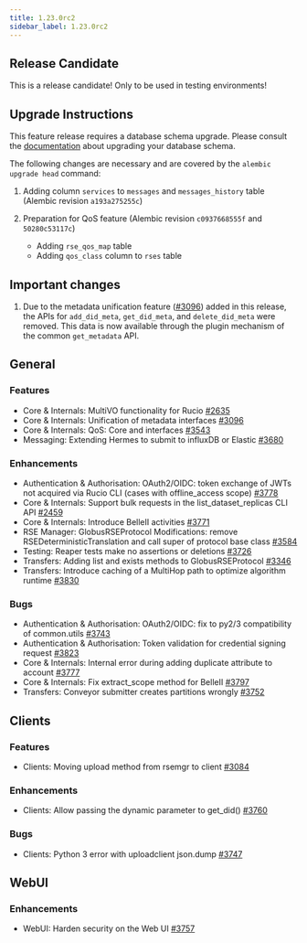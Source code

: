 ```yaml
---
title: 1.23.0rc2
sidebar_label: 1.23.0rc2
---
```


## Release Candidate

This is a release candidate! Only to be used in testing environments!

## Upgrade Instructions

This feature release requires a database schema upgrade. Please consult the [documentation](https://rucio.readthedocs.io/en/latest/database.html) about
upgrading your database schema.

The following changes are necessary and are covered by the `alembic upgrade head` command:

1. Adding column `services` to `messages` and `messages_history` table (Alembic revision `a193a275255c`)

1. Preparation for QoS feature (Alembic revision `c0937668555f` and `50280c53117c`)

    - Adding `rse_qos_map` table
    - Adding `qos_class` column to `rses` table

## Important changes

1. Due to the metadata unification feature ([#3096](https://github.com/rucio/rucio/issues/3096)) added in this release, the APIs for `add_did_meta`,
   `get_did_meta`, and `delete_did_meta` were removed. This data is now available through the plugin mechanism of the common `get_metadata` API.

## General

### Features

- Core & Internals: MultiVO functionality for Rucio [#2635](https://github.com/rucio/rucio/issues/2635)
- Core & Internals: Unification of metadata interfaces [#3096](https://github.com/rucio/rucio/issues/3096)
- Core & Internals: QoS: Core and interfaces [#3543](https://github.com/rucio/rucio/issues/3543)
- Messaging: Extending Hermes to submit to influxDB or Elastic [#3680](https://github.com/rucio/rucio/issues/3680)

### Enhancements

- Authentication & Authorisation: OAuth2/OIDC: token exchange of JWTs not acquired via Rucio CLI (cases with offline_access scope)
  [#3778](https://github.com/rucio/rucio/issues/3778)
- Core & Internals: Support bulk requests in the list_dataset_replicas CLI API [#2459](https://github.com/rucio/rucio/issues/2459)
- Core & Internals: Introduce BelleII activities [#3771](https://github.com/rucio/rucio/issues/3771)
- RSE Manager: GlobusRSEProtocol Modifications: remove RSEDeterministicTranslation and call super of protocol base class
  [#3584](https://github.com/rucio/rucio/issues/3584)
- Testing: Reaper tests make no assertions or deletions [#3726](https://github.com/rucio/rucio/issues/3726)
- Transfers: Adding list and exists methods to GlobusRSEProtocol [#3346](https://github.com/rucio/rucio/issues/3346)
- Transfers: Introduce caching of a MultiHop path to optimize algorithm runtime [#3830](https://github.com/rucio/rucio/issues/3830)

### Bugs

- Authentication & Authorisation: OAuth2/OIDC: fix to py2/3 compatibility of common.utils  [#3743](https://github.com/rucio/rucio/issues/3743)
- Authentication & Authorisation: Token validation for credential signing request [#3823](https://github.com/rucio/rucio/issues/3823)
- Core & Internals: Internal error during adding duplicate attribute to account [#3777](https://github.com/rucio/rucio/issues/3777)
- Core & Internals: Fix extract_scope method for BelleII [#3797](https://github.com/rucio/rucio/issues/3797)
- Transfers: Conveyor submitter creates partitions wrongly [#3752](https://github.com/rucio/rucio/issues/3752)

## Clients

### Features

- Clients: Moving upload method from rsemgr to client [#3084](https://github.com/rucio/rucio/issues/3084)

### Enhancements

- Clients: Allow passing the dynamic parameter to get_did() [#3760](https://github.com/rucio/rucio/issues/3760)

### Bugs

- Clients: Python 3 error with uploadclient json.dump [#3747](https://github.com/rucio/rucio/issues/3747)

## WebUI

### Enhancements

- WebUI: Harden security on the Web UI [#3757](https://github.com/rucio/rucio/issues/3757)
